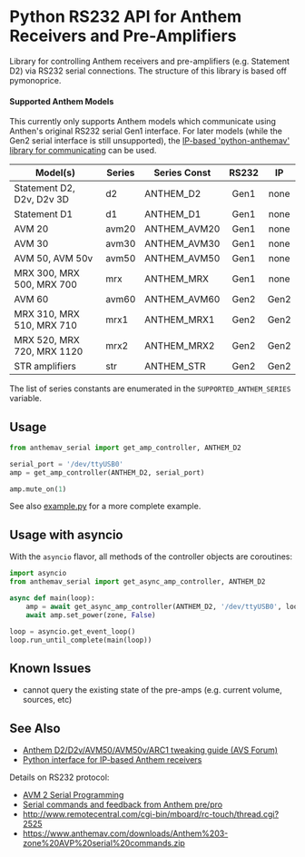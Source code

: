 # Python RS232 API for Anthem Receivers and Pre-Amplifiers

Library for controlling Anthem receivers and pre-amplifiers (e.g. Statement D2) via RS232 serial connections. The structure of this library is based off pymonoprice.

#### Supported Anthem Models

This currently only supports Anthem models which communicate using Anthen's original RS232 serial Gen1 interface. For later models (while the Gen2 serial interface is still unsupported), the [IP-based 'python-anthemav' library for communicating](https://github.com/nugget/python-anthemav) can be used.

|  Model(s)                        | Series | Series Const | RS232 | IP   |
|  ------------------------------- | ------ | ------------ |:-----:|:----:|
|  Statement D2, D2v, D2v 3D       | d2     | ANTHEM_D2    | Gen1  | none |
|  Statement D1                    | d1     | ANTHEM_D1    | Gen1  | none |
|  AVM 20                          | avm20  | ANTHEM_AVM20 | Gen1  | none |
|  AVM 30                          | avm30  | ANTHEM_AVM30 | Gen1  | none |
|  AVM 50, AVM 50v                 | avm50  | ANTHEM_AVM50 | Gen1  | none |
|  MRX 300, MRX 500, MRX 700       | mrx    | ANTHEM_MRX   | Gen1  | none |
|  AVM 60                          | avm60  | ANTHEM_AVM60 | Gen2  | Gen2 | 
|  MRX 310, MRX 510, MRX 710       | mrx1   | ANTHEM_MRX1  | Gen2  | Gen2 |
|  MRX 520, MRX 720, MRX 1120      | mrx2   | ANTHEM_MRX2  | Gen2  | Gen2 |
|  STR amplifiers                  | str    | ANTHEM_STR   | Gen2  | Gen2 |


The list of series constants are enumerated in the `SUPPORTED_ANTHEM_SERIES` variable.

## Usage

```python
from anthemav_serial import get_amp_controller, ANTHEM_D2

serial_port = '/dev/ttyUSB0'
amp = get_amp_controller(ANTHEM_D2, serial_port)

amp.mute_on(1)
```

See also [example.py](example.py) for a more complete example.

## Usage with asyncio

With the `asyncio` flavor, all methods of the controller objects are coroutines:

```python
import asyncio
from anthemav_serial import get_async_amp_controller, ANTHEM_D2

async def main(loop):
    amp = await get_async_amp_controller(ANTHEM_D2, '/dev/ttyUSB0', loop)
    await amp.set_power(zone, False)

loop = asyncio.get_event_loop()
loop.run_until_complete(main(loop))
```

## Known Issues

* cannot query the existing state of the pre-amps (e.g. current volume, sources, etc)

## See Also

* [Anthem D2/D2v/AVM50/AVM50v/ARC1 tweaking guide (AVS Forum)](https://www.avsforum.com/forum/90-receivers-amps-processors/678260-anthem-d2-d2v-avm50-avm50v-arc1-tweaking-guide-1510.html)
* [Python interface for IP-based Anthem receivers](https://github.com/nugget/python-anthemav)

Details on RS232 protocol:

* [AVM 2 Serial Programming](https://www.avsforum.com/forum/26-home-theater-computers/188206-rs232-control-avm-2-help.html#post1521446)
* [Serial commands and feedback from Anthem pre/pro](http://allonis.com/forum/viewtopic.php?t=2185)
* http://www.remotecentral.com/cgi-bin/mboard/rc-touch/thread.cgi?2525
* https://www.anthemav.com/downloads/Anthem%203-zone%20AVP%20serial%20commands.zip